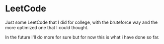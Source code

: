 # LeetCode
Just some LeetCode that I did for college, with the bruteforce way and the more optimized one that I could thought.

In the future I'll do more for sure but for now this is what i have done so far.
